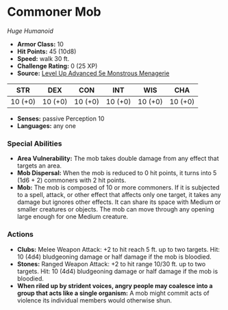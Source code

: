 # Commoner Mob

*Huge* *Humanoid*

- **Armor Class:** 10
- **Hit Points:** 45 (10d8)
- **Speed:** walk 30 ft.
- **Challenge Rating:** 0 (25 XP)
- **Source:** [Level Up Advanced 5e Monstrous Menagerie](https://www.levelup5e.com)

| STR | DEX | CON | INT | WIS | CHA |
| --- | --- | --- | --- | --- | --- |
| 10 (+0) | 10 (+0) | 10 (+0) | 10 (+0) | 10 (+0) | 10 (+0) |

- **Senses:** passive Perception 10
- **Languages:** any one
### Special Abilities
- **Area Vulnerability:** The mob takes double damage from any effect that targets an area.
- **Mob Dispersal:** When the mob is reduced to 0 hit points, it turns into 5 (1d6 + 2) commoners with 2 hit points.
- **Mob:** The mob is composed of 10 or more commoners. If it is subjected to a spell, attack, or other effect that affects only one target, it takes any damage but ignores other effects. It can share its space with Medium or smaller creatures or objects. The mob can move through any opening large enough for one Medium creature.
### Actions
- **Clubs:** Melee Weapon Attack: +2 to hit  reach 5 ft.  up to two targets. Hit: 10 (4d4) bludgeoning damage  or half damage if the mob is bloodied.
- **Stones:** Ranged Weapon Attack: +2 to hit  range 10/30 ft.  up to two targets. Hit: 10 (4d4) bludgeoning damage  or half damage if the mob is bloodied.
- **When riled up by strident voices, angry people may coalesce into a group that acts like a single organism:** A mob might commit acts of violence its individual members would otherwise shun.
